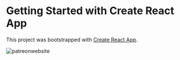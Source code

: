 # Getting Started with Create React App

This project was bootstrapped with [Create React App](https://github.com/facebook/create-react-app).

![patreonwebsite](https://user-images.githubusercontent.com/54496820/163167252-951aae51-dfd3-4ee5-bd59-1959912eba07.PNG)
